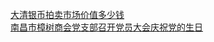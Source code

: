   
[大清银币拍卖市场价值多少钱](http://www.dianyue.me/archives/606/s70skc3dau9loe4b/)  
[南昌市樟树商会党支部召开党员大会庆祝党的生日](http://www.dianyue.me/archives/448/4th6whc6zwgtj5uk/)